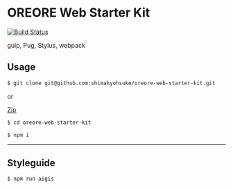 # OREORE Web Starter Kit

[![Build Status](https://travis-ci.org/shimakyohsuke/oreore-web-starter-kit.svg?branch=master)](https://travis-ci.org/shimakyohsuke/oreore-web-starter-kit)

gulp, Pug, Stylus, webpack

## Usage

```bash
$ git clone git@github.com:shimakyohsuke/oreore-web-starter-kit.git
```

or

[Zip](https://github.com/shimakyohsuke/oreore-web-starter-kit/archive/master.zip)

```bash
$ cd oreore-web-starter-kit
```

```bash
$ npm i
```

---

## Styleguide

```bash
$ npm run aigis
```
